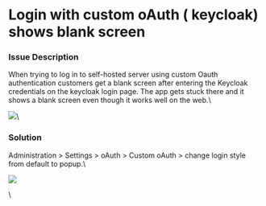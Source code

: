 # Login with custom oAuth ( keycloak) shows blank screen

### **Issue Description**

When trying to log in to self-hosted server using custom Oauth authentication customers get a blank screen after entering the Keycloak credentials on the keycloak login page. The app gets stuck there and it shows a blank screen even though it works well on the web.\


![](https://desk.rocket.chat/galleryDocuments/edbsn8e5b50daeceeaa75457ab69330ec470516445e29092c69bdeec46134f1a3f2f36ddd28754982e6b2a9bb34705ee68e3d?inline=true)\


### &#x20;**Solution**

Administration > Settings > oAuth > Custom oAuth > change login style from default to popup.\


![](<../../../.gitbook/assets/image (37).png>)

\

